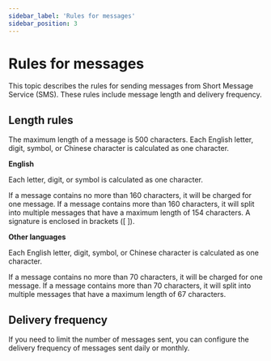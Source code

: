 ```yaml
---
sidebar_label: 'Rules for messages'
sidebar_position: 3
---
```


# Rules for messages

This topic describes the rules for sending messages from Short Message Service (SMS). These rules include message length and delivery frequency.

## Length rules

The maximum length of a message is 500 characters. Each English letter, digit, symbol, or Chinese character is calculated as one character.

**English**

Each letter, digit, or symbol is calculated as one character.

If a message contains no more than 160 characters, it will be charged for one message. If a message contains more than 160 characters, it will split into multiple messages that have a maximum length of 154 characters. A signature is enclosed in brackets ([ ]).

**Other languages**

Each English letter, digit, symbol, or Chinese character is calculated as one character.

If a message contains no more than 70 characters, it will be charged for one message. If a message contains more than 70 characters, it will split into multiple messages that have a maximum length of 67 characters.

## Delivery frequency

If you need to limit the number of messages sent, you can configure the delivery frequency of messages sent daily or monthly.
